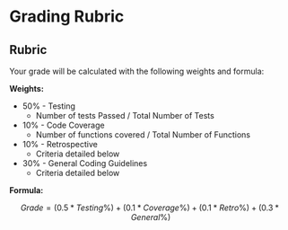 # Grading Rubric

## Rubric

Your grade will be calculated with the following weights and formula:

**Weights:**

- 50% - Testing
  - Number of tests Passed / Total Number of Tests
- 10% - Code Coverage
  - Number of functions covered / Total Number of Functions
- 10% - Retrospective
  - Criteria detailed below
- 30% - General Coding Guidelines
  - Criteria detailed below

**Formula:**

$$Grade = (0.5 * Testing\%) + (0.1 * Coverage\%) + (0.1 * Retro\%) + (0.3 * General\%)$$

<!--@include: ../../parts/rubric-boiler.md-->